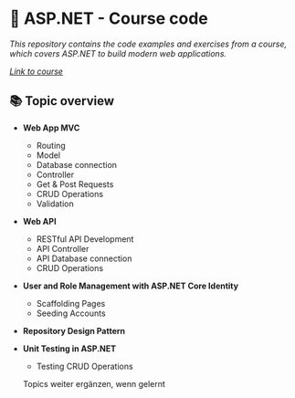 <h1>🚀 ASP.NET - Course code</h1>
<i>This repository contains the code examples and exercises from a course, which covers ASP.NET to build modern web applications.<br>

<a href="https://www.udemy.com/course/aspnet-6-course/?couponCode=KEEPLEARNING" target="_blank">Link to course<a>
</i>

<h2>📚 Topic overview</h2>
<ul>
  <p>
  <li><b>Web App MVC</b></li>
  <ul>
    <li>Routing</li>
    <li>Model</li>
    <li>Database connection</li>
    <li>Controller</li>
    <li>Get & Post Requests</li>
    <li>CRUD Operations</li>
    <li>Validation</li>
  </ul>
  </p>
  
  <p>
  <li><b>Web API</b></li>
  <ul>
    <li>RESTful API Development</li>
    <li>API Controller</li>
    <li>API Database connection</li>
    <li>CRUD Operations</li>
  </ul>
  </p>
  
  <p>
  <li><b>User and Role Management with ASP.NET Core Identity</b></li>
  <ul>
    <li>Scaffolding Pages</li>
    <li>Seeding Accounts</li>
  </ul>
  </p>

  <p>
  <li><b>Repository Design Pattern</b></li>
  </p>

  <p>
  <li><b>Unit Testing in ASP.NET</b></li>
  <ul>
    <li>Testing CRUD Operations</li>
  </ul>
  </p>

Topics weiter ergänzen, wenn gelernt 

  
</ul>
